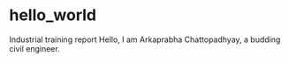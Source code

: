 # hello_world
Industrial training report
Hello, I am Arkaprabha Chattopadhyay, a budding civil engineer.
